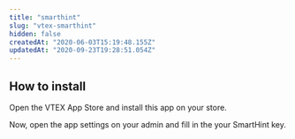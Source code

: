 ```yaml
---
title: "smarthint"
slug: "vtex-smarthint"
hidden: false
createdAt: "2020-06-03T15:19:48.155Z"
updatedAt: "2020-09-23T19:28:51.054Z"
---
```


## How to install

Open the VTEX App Store and install this app on your store.

Now, open the app settings on your admin and fill in the your SmartHint key.